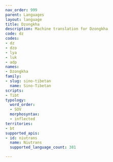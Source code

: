 ```yaml
---
nav_order: 999
parent: Languages
layout: language
title: Dzongkha
description: Machine translation for Dzongkha
code: dz
codes:
- dz
- dzo
- lya
- luk
- adp
names:
- Dzongkha
family:
- slug: sino-tibetan
  name: Sino-Tibetan
scripts:
- Tibt
typology:
  word_order:
  - SOV
  morphosyntax:
  - inflected
territories:
- bt
supported_apis:
- id: niutrans
  name: Niutrans
  supported_language_count: 381

---
```


